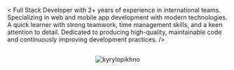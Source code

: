 <!-- <span class="meta_for_parser tablespecs" style="visibility:hidden">Hello, friends</span> -->
<!-- <img src="https://media.giphy.com/media/hvRJCLFzcasrR4ia7z/giphy.gif" height="25"> -->

<!-- <p align="left">I'm a Full Stack Developer | ex TV channel videographer</p> -->

<!-- <span>These are the languages I use: </span> -->
<!-- <img src="https://techstack-generator.vercel.app/ts-icon.svg" alt="TypeScript" width="30" height="30" /> -->
<!-- <img src="https://techstack-generator.vercel.app/js-icon.svg" alt="JavaScript" width="30" height="30" /> -->
<!-- <img src="https://techstack-generator.vercel.app/python-icon.svg" alt="Python" width="25" height="25" /> -->

<!-- <br/> -->

<!-- <p align="center">
  <a href="https://github.com/KyryloPikhno">
    <img src="https://github-profile-summary-cards.vercel.app/api/cards/profile-details?username=KyryloPikhno&theme=radical" alt="Chirag's GitHub Contribution"/>
  </a>
</p> -->

<p align="left">< Full Stack Developer with 2+ years of experience in international teams. Specializing in web and mobile app development with modern technologies. A quick learner with strong teamwork, time management skills, and a keen attention to detail. Dedicated to producing high-quality, maintainable code and continuously improving development practices. /></p>

## 
  
<p align="center"> <img src="https://komarev.com/ghpvc/?username=kyrylopikhno&label=Profile%20views&color=0e75b6&style=flat" alt="kyrylopikhno" /></p>

